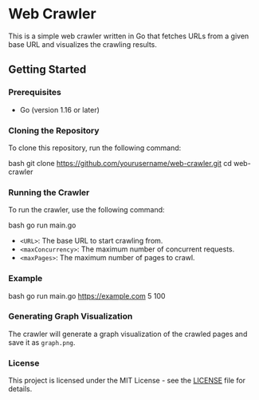 # Web Crawler

This is a simple web crawler written in Go that fetches URLs from a given base URL and visualizes the crawling results.

## Getting Started

### Prerequisites

- Go (version 1.16 or later)

### Cloning the Repository

To clone this repository, run the following command:

bash
git clone https://github.com/yourusername/web-crawler.git
cd web-crawler


### Running the Crawler

To run the crawler, use the following command:

bash
go run main.go <URL> <maxConcurrency> <maxPages>


- `<URL>`: The base URL to start crawling from.
- `<maxConcurrency>`: The maximum number of concurrent requests.
- `<maxPages>`: The maximum number of pages to crawl.

### Example

bash
go run main.go https://example.com 5 100


### Generating Graph Visualization

The crawler will generate a graph visualization of the crawled pages and save it as `graph.png`.

### License

This project is licensed under the MIT License - see the [LICENSE](LICENSE) file for details.

